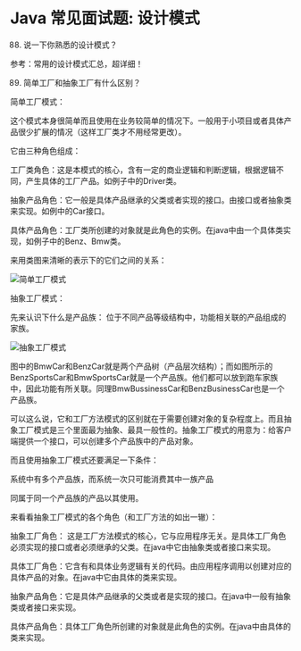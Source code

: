 # Java 常见面试题: 设计模式



88. 说一下你熟悉的设计模式？



参考：常用的设计模式汇总，超详细！



89. 简单工厂和抽象工厂有什么区别？



简单工厂模式：



这个模式本身很简单而且使用在业务较简单的情况下。一般用于小项目或者具体产品很少扩展的情况（这样工厂类才不用经常更改）。



它由三种角色组成：


工厂类角色：这是本模式的核心，含有一定的商业逻辑和判断逻辑，根据逻辑不同，产生具体的工厂产品。如例子中的Driver类。

抽象产品角色：它一般是具体产品继承的父类或者实现的接口。由接口或者抽象类来实现。如例中的Car接口。

具体产品角色：工厂类所创建的对象就是此角色的实例。在java中由一个具体类实现，如例子中的Benz、Bmw类。


来用类图来清晰的表示下的它们之间的关系：


![简单工厂模式][简单工厂模式]



抽象工厂模式：



先来认识下什么是产品族： 位于不同产品等级结构中，功能相关联的产品组成的家族。





![抽象工厂模式][抽象工厂模式]



图中的BmwCar和BenzCar就是两个产品树（产品层次结构）；而如图所示的BenzSportsCar和BmwSportsCar就是一个产品族。他们都可以放到跑车家族中，因此功能有所关联。同理BmwBussinessCar和BenzBusinessCar也是一个产品族。


可以这么说，它和工厂方法模式的区别就在于需要创建对象的复杂程度上。而且抽象工厂模式是三个里面最为抽象、最具一般性的。抽象工厂模式的用意为：给客户端提供一个接口，可以创建多个产品族中的产品对象。


而且使用抽象工厂模式还要满足一下条件：


系统中有多个产品族，而系统一次只可能消费其中一族产品

同属于同一个产品族的产品以其使用。


来看看抽象工厂模式的各个角色（和工厂方法的如出一辙）：


抽象工厂角色： 这是工厂方法模式的核心，它与应用程序无关。是具体工厂角色必须实现的接口或者必须继承的父类。在java中它由抽象类或者接口来实现。

具体工厂角色：它含有和具体业务逻辑有关的代码。由应用程序调用以创建对应的具体产品的对象。在java中它由具体的类来实现。

抽象产品角色：它是具体产品继承的父类或者是实现的接口。在java中一般有抽象类或者接口来实现。

具体产品角色：具体工厂角色所创建的对象就是此角色的实例。在java中由具体的类来实现。





[简单工厂模式]:https://picabstract-preview-ftn.weiyun.com/ftn_pic_abs_v3/b9f3320f7b7d3bf3899e1e42b35545f70c196840b3c2adc00122518267a947dc8ab4c0d1afa5bfb6f502c5d8cda7c546?pictype=scale&from=30113&version=3.3.3.3&uin=495869333&fname=%E7%AE%80%E5%8D%95%E5%B7%A5%E5%8E%82%E6%A8%A1%E5%BC%8F.png&size=750
[抽象工厂模式]:https://picabstract-preview-ftn.weiyun.com/ftn_pic_abs_v3/02dc42fabe6a29078dd912b3543d49dbb356b2b3cdb20486d0e9c99cc55f948dae44b32d861b847f53cc63bb5069521d?pictype=scale&from=30113&version=3.3.3.3&uin=495869333&fname=%E6%8A%BD%E8%B1%A1%E5%B7%A5%E5%8E%82%E6%A8%A1%E5%BC%8F.png&size=750